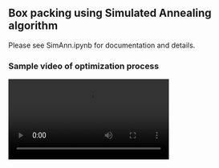 ## Box packing using Simulated Annealing algorithm 

Please see SimAnn.ipynb for documentation and details. 


### Sample video of optimization process
<video src="sample_video.mp4" width="320" controls preload></video>
